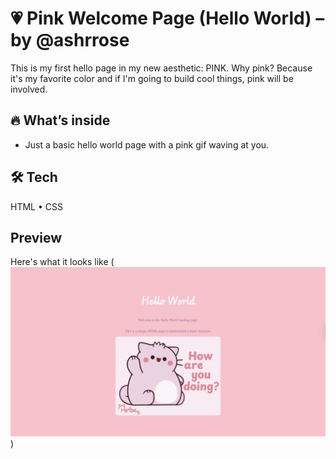 # 💗 Pink Welcome Page (Hello World) – by @ashrrose

This is my first hello page in my new aesthetic: PINK. Why pink? Because it's my favorite color and if I'm going to build cool things, pink will be involved. 

## 🔥 What’s inside
- Just a basic hello world page with a pink gif waving at you. 

## 🛠 Tech
HTML • CSS 

## Preview
Here's what it looks like
(![Home Page](<assets/img/homepage image.png>))

